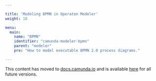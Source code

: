 ```yaml
---

title: 'Modeling BPMN in Operaton Modeler'
weight: 10

menu:
  main:
    name: "BPMN"
    identifier: "camunda-modeler-bpmn"
    parent: "modeler"
    pre: "How to model executable BPMN 2.0 process diagrams."

---
```


This content has moved to [docs.camunda.io](https://docs.camunda.io/) and is available [here](https://docs.camunda.io/docs/components/modeler/bpmn/modeler-bpmn/) for all future versions.
